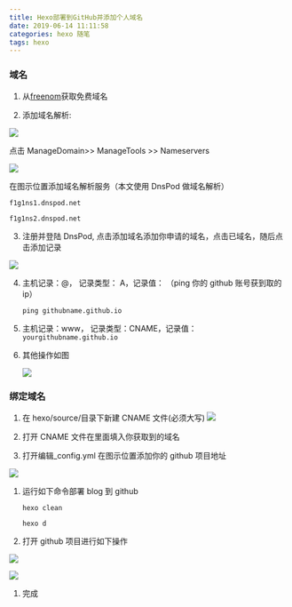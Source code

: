 ```yaml
---
title: Hexo部署到GitHub并添加个人域名
date: 2019-06-14 11:11:58
categories: hexo 随笔
tags: hexo
---
```


<meta name="referrer" content="never">

### 域名

1. 从[freenom](https://www.freenom.com/zh/index.html?lang=zh)获取免费域名

2. 添加域名解析:

![](https://ws1.sinaimg.cn/large/005R0tlAly1g40iod34m2j30v40cmnka.jpg)

 <!-- more -->

点击 ManageDomain>> ManageTools >> Nameservers

![](https://ws1.sinaimg.cn/large/005R0tlAly1g40ir182m7j30nr0htglu.jpg)

在图示位置添加域名解析服务（本文使用 DnsPod 做域名解析）

```
f1g1ns1.dnspod.net

f1g1ns2.dnspod.net
```

3. 注册并登陆 DnsPod, 点击添加域名添加你申请的域名，点击已域名，随后点击添加记录

![](https://ws1.sinaimg.cn/large/005R0tlAly1g40iy6dov1j30rb090gly.jpg)

4. 主机记录：@， 记录类型： A，记录值： （ping 你的 github 账号获到取的 ip）

   `ping githubname.github.io`

5. 主机记录：www， 记录类型：CNAME，记录值：
   `yourgithubname.github.io`

6. 其他操作如图

   ![](https://ws1.sinaimg.cn/large/005R0tlAly1g4d76ixx4tj30s00n5aat.jpg)

### 绑定域名

1. 在 hexo/source/目录下新建 CNAME 文件(必须大写)
   ![](https://ws1.sinaimg.cn/large/005R0tlAly1g4d790t28lj308o0aggln.jpg)

1. 打开 CNAME 文件在里面填入你获取到的域名

1. 打开编辑\_config.yml 在图示位置添加你的 github 项目地址

  ![](https://ws1.sinaimg.cn/large/005R0tlAly1g4d7quhnayj30jb0e1t96.jpg)

1. 运行如下命令部署 blog 到 github

   `hexo clean`

   `hexo d`

1. 打开 github 项目进行如下操作

![](https://ws1.sinaimg.cn/large/005R0tlAly1g4d7df01oxj30ti0mdmy9.jpg)

![](https://ws1.sinaimg.cn/large/005R0tlAly1g4d7e33ydcj30rl0kgq40.jpg)


1. 完成
